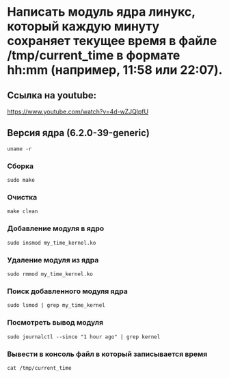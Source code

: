 # Написать модуль ядра линукс, который каждую минуту сохраняет текущее время в файле /tmp/current_time в формате hh:mm (например, 11:58 или 22:07).

## Ссылка на youtube: 
https://www.youtube.com/watch?v=4d-wZJQlpfU

## Версия ядра (6.2.0-39-generic)
```
uname -r
```
### Сборка
```
sudo make
```
### Очистка 
```
make clean
```
### Добавление модуля в ядро
```
sudo insmod my_time_kernel.ko
```
### Удаление модуля из ядра
```
sudo rmmod my_time_kernel.ko
```
### Поиск добавленного модуля ядра
```
sudo lsmod | grep my_time_kernel
```
### Посмотреть вывод модуля
```
sudo journalctl --since "1 hour ago" | grep kernel
```
### Вывести в консоль файл в который записывается время
```
cat /tmp/current_time
```